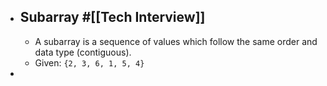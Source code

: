 - ## Subarray #[[Tech Interview]]
	- A subarray is a sequence of values which follow the same order and data type (contiguous).
	- Given: `{2, 3, 6, 1, 5, 4}`
-